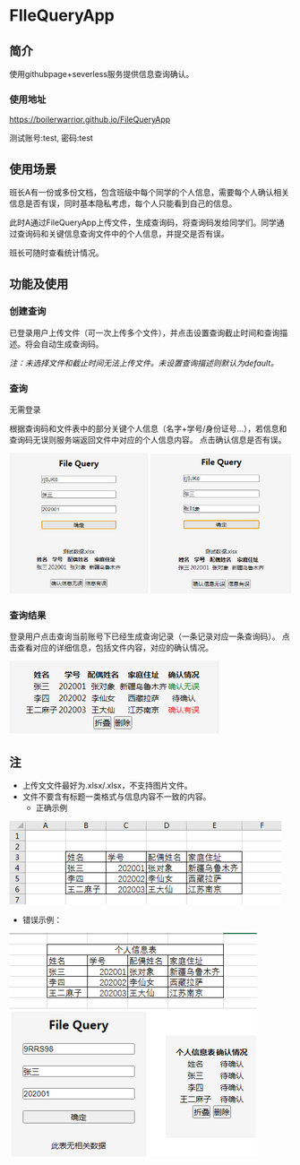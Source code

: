 # FIleQueryApp

## 简介
使用githubpage+severless服务提供信息查询确认。
### 使用地址
https://boilerwarrior.github.io/FileQueryApp

测试账号:test, 密码:test
## 使用场景
班长A有一份或多份文档，包含班级中每个同学的个人信息，需要每个人确认相关信息是否有误，同时基本隐私考虑，每个人只能看到自己的信息。

此时A通过FileQueryApp上传文件，生成查询码，将查询码发给同学们。同学通过查询码和关键信息查询文件中的个人信息，并提交是否有误。

班长可随时查看统计情况。
## 功能及使用
### 创建查询
已登录用户上传文件（可一次上传多个文件），并点击设置查询截止时间和查询描述。将会自动生成查询码。

*注：未选择文件和截止时间无法上传文件。未设置查询描述则默认为default。*
### 查询
无需登录

根据查询码和文件表中的部分关键个人信息（名字+学号/身份证号...），若信息和查询码无误则服务端返回文件中对应的个人信息内容。
点击确认信息是否有误。

![query](desImages/query.png)
### 查询结果
登录用户点击查询当前账号下已经生成查询记录（一条记录对应一条查询码）。
点击查看对应的详细信息，包括文件内容，对应的确认情况。

![result](./desImages/result.png)
## 注
* 上传文文件最好为.xlsx/.xlsx，不支持图片文件。
* 文件不要含有标题一类格式与信息内容不一致的内容。    
  - 正确示例
  
![filedata](./desImages/filedata.png)
  - 错误示例：
  
![filedata](./desImages/wrongdata.png)
